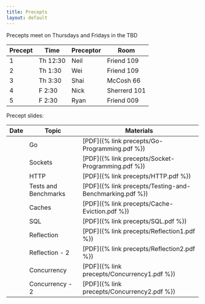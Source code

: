 ```yaml
---
title: Precepts
layout: default
---
```


Precepts meet on Thursdays and Fridays in the TBD

| Precept | Time     | Preceptor | Room         |
|---------|----------|-----------|--------------|
| 1       | Th 12:30 | Neil      | Friend 109   |
| 2       | Th 1:30  | Wei       | Friend 109   |
| 3       | Th 3:30  | Shai      | McCosh 66    |
| 4       | F  2:30  | Nick      | Sherrerd 101 |
| 5       | F  2:30  | Ryan      | Friend 009   |

Precept slides:

|Date   | Topic    | Materials      |
|-------|----------|----------------|
|       | Go       | [PDF]({% link precepts/Go-Programming.pdf %}) |
|       | Sockets  | [PDF]({% link precepts/Socket-Programming.pdf %}) |
|       | HTTP     | [PDF]({% link precepts/HTTP.pdf %}) |
|       | Tests and Benchmarks | [PDF]({% link precepts/Testing-and-Benchmarking.pdf %}) |
|       | Caches   | [PDF]({% link precepts/Cache-Eviction.pdf %}) |
|       | SQL      | [PDF]({% link precepts/SQL.pdf %}) |
|       | Reflection | [PDF]({% link precepts/Reflection1.pdf %}) |
|       | Reflection - 2 | [PDF]({% link precepts/Reflection2.pdf %}) |
|       | Concurrency | [PDF]({% link precepts/Concurrency1.pdf %}) |
|       | Concurrency - 2 | [PDF]({% link precepts/Concurrency2.pdf %}) |

